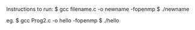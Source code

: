 Instructions to run:
$ gcc filename.c -o newname -fopenmp
$ ./newname

eg. 
$ gcc Prog2.c -o hello -fopenmp
$ ./hello
